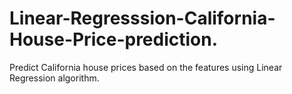 # Linear-Regresssion-California-House-Price-prediction.
Predict California house prices based on the features using Linear Regression algorithm.
